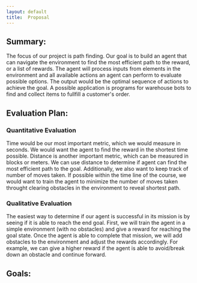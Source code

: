 ```yaml
---
layout: default
title:  Proposal
---
```


## Summary:
The focus of our project is path finding. Our goal is to build an agent that can navigate the environment to find the most efficient path to the reward, or a list of rewards. The agent will process inputs from elements in the environment and all available actions an agent can perform to evaluate possible options. The output would be the optimal sequence of actions to achieve the goal. A possible application is programs for warehouse bots to find and collect items to fullfill a customer's order.

## Evaluation Plan:
### Quantitative Evaluation
Time would be our most important metric, which we would measure in seconds. 
We would want the agent to find the reward in the shortest time possible. 
Distance is another important metric, which can be measured in blocks or meters.
We can use distance to determine if agent can find the most efficient path to 
the goal. Additionally, we also want to keep track of number of moves taken. 
If possible within the time line of the course, we would want to train the agent
to minimize the number of moves taken throught clearing obstacles in the environment
to reveal shortest path. 


### Qualitative Evaluation
The easiest way to determine if our agent is successful in its mission is by seeing if it is able to reach the end goal. First, we will train the agent in a simple environment (with no obstacles) and give a reward for reaching the goal state. Once the agent is able to complete that mission, we will add obstacles to the environment and adjust the rewards accordingly. For example, we can give a higher reward if the agent is able to avoid/break down an obstacle and continue forward.

## Goals:
